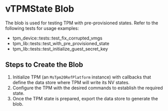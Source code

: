 # vTPMState Blob

The blob is used for testing TPM with pre-provisioned states. Refer to the following tests for usage examples:

- tpm_device::tests::test_fix_corrupted_vmgs
- tpm_lib::tests::test_with_pre_provisioned_state
- tpm_lib::tests::test_initialize_guest_secret_key

## Steps to Create the Blob

1. Initialize TPM (an `MsTpm20RefPlatform` instance) with callbacks that define the data store where TPM will write its NV states.
2. Configure the TPM with the desired commands to establish the required state.
3. Once the TPM state is prepared, export the data store to generate the blob.
